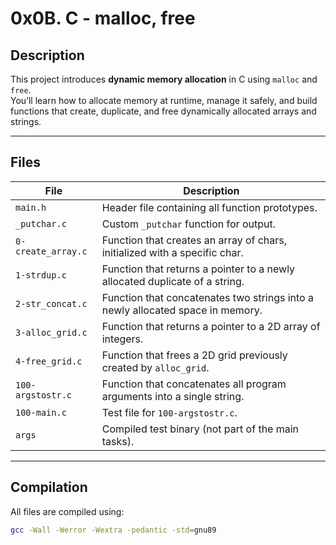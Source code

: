 # 0x0B. C - malloc, free

## Description
This project introduces **dynamic memory allocation** in C using `malloc` and `free`.  
You’ll learn how to allocate memory at runtime, manage it safely, and build functions that create, duplicate, and free dynamically allocated arrays and strings.

---

## Files

| File | Description |
|------|-------------|
| `main.h` | Header file containing all function prototypes. |
| `_putchar.c` | Custom `_putchar` function for output. |
| `0-create_array.c` | Function that creates an array of chars, initialized with a specific char. |
| `1-strdup.c` | Function that returns a pointer to a newly allocated duplicate of a string. |
| `2-str_concat.c` | Function that concatenates two strings into a newly allocated space in memory. |
| `3-alloc_grid.c` | Function that returns a pointer to a 2D array of integers. |
| `4-free_grid.c` | Function that frees a 2D grid previously created by `alloc_grid`. |
| `100-argstostr.c` | Function that concatenates all program arguments into a single string. |
| `100-main.c` | Test file for `100-argstostr.c`. |
| `args` | Compiled test binary (not part of the main tasks). |

---

## Compilation

All files are compiled using:

```bash
gcc -Wall -Werror -Wextra -pedantic -std=gnu89
